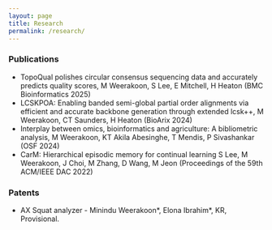 ```yaml
---
layout: page
title: Research
permalink: /research/
---
```

### Publications
- TopoQual polishes circular consensus sequencing data and accurately predicts quality scores, M Weerakoon, S Lee, E Mitchell, H Heaton (BMC Bioinformatics 2025)
- LCSKPOA: Enabling banded semi-global partial order alignments via efficient and accurate backbone generation through extended lcsk++, M Weerakoon, CT Saunders, H Heaton (BioArix 2024)
- Interplay between omics, bioinformatics and agriculture: A bibliometric analysis, M Weerakoon, KT Akila Abesinghe, T Mendis, P Sivashankar (OSF 2024)
- CarM: Hierarchical episodic memory for continual learning S Lee, M Weerakoon, J Choi, M Zhang, D Wang, M Jeon (Proceedings of the 59th ACM/IEEE DAC 2022)

### Patents

-  AX Squat analyzer - Minindu Weerakoon*, Elona Ibrahim*, KR, Provisional.